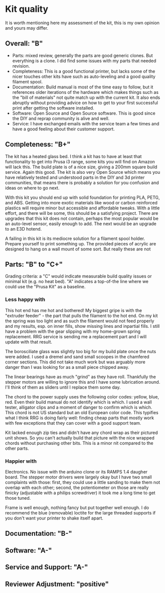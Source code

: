 # Kit quality

It is worth mentioning here my assessment of the kit, this is my own opinion and yours may differ.

## Overall: "B"

- Parts: mixed review, generally the parts are good generic clones.  But everything is a clone.  I did find some issues with my parts that needed revision.
- Completeness: This is a good functional printer, but lacks some of the nicer touches other kits have such as auto-leveling and a good quality filament spool.
- Documentation: Build manual is most of the time easy to follow, but it references older iterations of the hardware which makes things such as the "bill of materials" not quite match up with the current kit.  It also ends abruptly without providing advice on how to get to your first successful print after getting the software installed.
- Software: Open Source and Open Source software.  This is good since the DIY and reprap community is alive and well.
- Service: I have exchanged emails with the service team a few times and have a good feeling about their customer support.

## Completeness: "B+"

The kit has a heated glass bed.  I think a kit has to have at least that functionality to get into Prusa i3 range,
some kits you will find on Amazon will lack this.  The build plate is of a nice size, giving a 200mm square build service.
Again this good.  The kit is also very Open Source which means you have relatively tested and understood parts in the DIY
and 3d printer communities, that means there is probably a solution for you confusion and ideas on where to go next.

With this kit you should end up with solid foundation for printing PLA, PETG, and ABS.  Getting into more exotic materials
like wood or carbon reinforced plastics will require minor but accessible and affordable tweaks.  With a little effort,
and there will be some, this should be a satisfying project.   There are upgrades that this kit does not contain, perhaps
the most popular would be an auto-level sensor, easily enough to add.  The next would be an upgrade to an E3D hotend.

A failing in this kit is its mediocre solution for a filament spool holder.  Prepare yourself to print something up.  The provided pieces of acrylic are designed to hang on a wall mount of some sort.  But really these are not 

## Parts: "B" to "C+"

Grading criteria: a "C" would indicate measurable build quality issues or minimal kit (e.g. no heat bed).
"A" indicates a top-of-the line where we could use the "Prusa Kit" as a baseline.

### Less happy with

This hot end has me hot and bothered!  My biggest gripe is with the "extruder feeder" - the part that pulls the
filament to the hot end.  On my kit the spring was too light and as such the filament would not feed properly and my
results, esp. on inner fills, show missing lines and inpartial fills.  I still have a problem with the gear slipping
with my home-grown spring replacement.  RRG service is sending me a replacement part and I will update with that result.

The borosciliate glass was slightly too big for my build plate once the nuts were added.  I used a dremel and sand
small scoopes in the chamfered corner sections.  This did not take much work but was arguably more danger than I was
looking for as a small piece chipped away.

The linear bearings have as much "grind" as they have roll.  Thankfully the stepper motors are willing to ignore this and I have some lubrication around.  I'll think of them as sliders until I replace them some day.

The chord to the power supply uses the following color codes:  yellow, blue, red.  Even their build manual do not identify which is which.  I used a wall tester, alligator clips and a moment of danger to confirm which is which.  This chord is not US standard but an old European color code.  This typifies what I think RRG is doing fairly well: finding cheap parts that mostly work with few exceptions that they can cover with a good support team.

Kit lacked enough zip ties and didn't have any chord wrap as their pictured unit shows.  So you can't actually build that picture with the nice wrapped chords without purchasing other bits.  This is a minor nit compared to the other parts.

### Happier with

Electronics.  No issue with the arduino clone or its RAMPS 1.4 daugher board.  The stepper motor drivers were largely okay but I have two small complaints with those: first, they could use a little sanding to make them not overlap with each other; second, the potentiometer on those are really finicky (adjustable with a philips screwdriver) it took me a long time to get those tuned.

Frame is well enough, nothing fancy but put together well enough.  I do recommend the blue (removable) loctite for the large threaded supports if you don't want your printer to shake itself apart.

## Documentation: "B-"

## Software: "A-"

##  Service and Support: "A-"

## Reviewer Adjustment: "positive"
